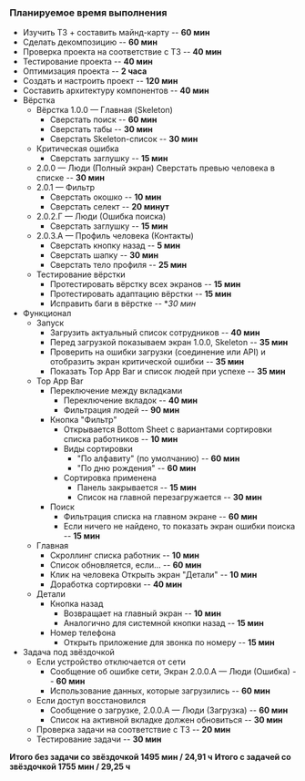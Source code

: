 
### Планируемое время выполнения

* Изучить ТЗ + составить майнд-карту -- **60 мин**
* Сделать декомпозицию -- **60 мин**
* Проверка проекта на соответствие с ТЗ -- **40 мин**
* Тестирование проекта -- **40 мин**
* Оптимизация проекта -- **2 часа**
* Создать и настроить проект -- **120 мин**
* Составить архитектуру компонентов -- **40 мин**
* Вёрстка
    * Вёрстка 1.0.0 — Главная (Skeleton)
		* Сверстать поиск -- **60 мин**
		* Сверстать табы -- **30 мин**
		* Сверстать Skeleton-список -- **30 мин**
	* Критическая ошибка
		* Сверстать заглушку -- **15 мин**
	* 2.0.0 — Люди (Полный экран)
		Сверстать превью человека в списке -- **30 мин**
	* 2.0.1 — Фильтр
		* Сверстать окошко -- **10 мин**
		* Сверстать селект -- **20 минут**
	* 2.0.2.Г — Люди (Ошибка поиска)
		* Сверстать заглушку -- **15 мин**
	* 2.0.3.А — Профиль человека (Контакты)
		* Сверстать кнопку назад -- **5 мин**
		* Сверстать шапку -- **30 мин**
		* Сверстать тело профиля -- **25 мин**
	* Тестирование вёрстки
		* Протестировать вёрстку всех экранов -- **15 мин**
		* Протестировать адаптацию вёрстки -- **15 мин**
		* Исправить баги в вёрстке -- **30 мин*
* Функционал
	* Запуск
		* Загрузить актуальный список сотрудников -- **40 мин**
		* Перед загрузкой показываем экран 1.0.0, Skeleton -- **35 мин**
		* Проверить на ошибки загрузки (соединение или API) и отобразить экран критической ошибки -- **35 мин**
		* Показать Top App Bar и список людей при успехе -- **35 мин**
	* Top App Bar
		* Переключение между вкладками
			* Переключение вкладок -- **40 мин**
			* Фильтрация людей -- **90 мин**
		* Кнопка "Фильтр"
			* Открывается Bottom Sheet с вариантами сортировки списка работников -- **10 мин**
			* Виды сортировки
				* "По алфавиту" (по умолчанию) -- **60 мин**
				* "По дню рождения" -- **60 мин**
			* Сортировка применена
				* Панель закрывается -- **15 мин**
				* Список на главной перезагружается -- **30 мин**
		* Поиск
			* Фильтрация списка на главном экране -- **60 мин**
			* Если ничего не найдено, то показать экран ошибки поиска -- **15 мин**
	* Главная
		* Скроллинг списка работник -- **10 мин**
		* Список обновляется, если... -- **60 мин**
		* Клик на человека
			Открыть экран "Детали" -- **10 мин**
		* Доработка сортировки -- **40 мин**
	* Детали
		* Кнопка назад
			* Возвращает на главный экран -- **10 мин**
			* Аналогично для системной кнопки назад -- **15 мин**
		* Номер телефона
			* Открыть приложение для звонка по номеру -- **15 мин**
* Задача под звёздочкой
	* Если устройство отключается от сети
		* Сообщение об ошибке сети, Экран 2.0.0.А — Люди (Ошибка) -- **60 мин**
		* Использование данных, которые загрузились -- **60 мин**
	* Если доступ восстановился
		* Сообщение о загрузке, 2.0.0.А — Люди (Загрузка) -- **60 мин**
		* Список на активной вкладке должен обновиться -- **30 мин**
	* Проверка задачи на соответствие с ТЗ -- **20 мин**
	* Тестирование задачи -- **30 мин**

**Итого без задачи со звёздочкой 1495 мин / 24,91 ч**
**Итого с задачей со звёздочкой 1755 мин / 29,25 ч**